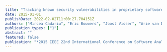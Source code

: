 ```yaml
---
title: "Tracking known security vulnerabilities in proprietary software systems"
date: 2015-01-01
publishDate: 2022-02-02T11:00:27.704151Z
authors: ["Mircea Cadariu", "Eric Bouwers", "Joost Visser", "Arie van Deursen"]
publication_types: ["1"]
abstract: ""
featured: false
publication: "*2015 IEEE 22nd International Conference on Software Analysis, Evolution, and Reengineering (SANER)*"
---
```


